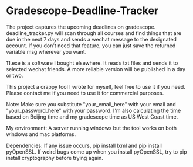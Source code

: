 # Gradescope-Deadline-Tracker

The project captures the upcoming deadlines on gradescope. deadline_tracker.py will scan through all courses and find things that are due in the next 7 days and sends a wechat message to the designated account. If you don't need that feature, you can just save the returned variable msg wherever you want.

11.exe is a software I bought elsewhere. It reads txt files and sends it to selected wechat friends. A more reliable version will be published in a day or two.

This project a crappy tool I wrote for myself, feel free to use it if you need. Please contact me if you need to use it for commercial purposes.

Note: Make sure you substitute "your_email_here" with your email and "your_password_here" with your password. I'm also calculating the time based on Beijing time and my gradescope time as US West Coast time. 

My environment: A server running windows but the tool works on both windows and mac platforms.

Dependencies: If any issue occurs, pip install lxml and pip install pyOpenSSL. If weird bugs come up when you install pyOpenSSL, try to pip install cryptography before trying again.

